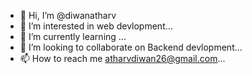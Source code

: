 - 👋 Hi, I’m @diwanatharv
- 👀 I’m interested in web devlopment...
- 🌱 I’m currently learning ...
- 💞️ I’m looking to collaborate on Backend devlopment...
- 📫 How to reach me atharvdiwan26@gmail.com...

<!---
diwanatharv/diwanatharv is a ✨ special ✨ repository because its `README.md` (this file) appears on your GitHub profile.
You can click the Preview link to take a look at your changes.
--->

